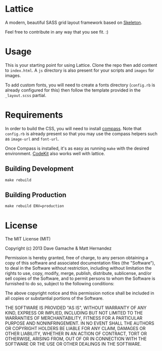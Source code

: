 Lattice
=======

A modern, beautiful SASS grid layout framework based on
[Skeleton](http://www.getskeleton.com).

Feel free to contribute in any way that you see fit. :)

# Usage

This is your starting point for using Lattice. Clone the repo then add content
to `index.html`. A `js` directory is also present for your scripts and `images`
for images.

To add custom fonts, you will need to create a fonts directory (`config.rb` is
already configured for this) then follow the template provided in the
`_layout.scss` partial.

# Requirements

In order to build the CSS, you will need to install
[compass](http://compass-style.org). Note that `config.rb` is already present so
that you may use the compass helpers such as `image-url` and `font-url`.

Once Compass is installed, it's as easy as running `make` with the desired
environment. [CodeKit](http://incident57.com/codekit/) also works well with
lattice.

## Building Development

    make rebuild

## Building Production

    make rebuild ENV=production

# License

The MIT License (MIT)

Copyright (c) 2013 Dave Gamache & Matt Hernandez

Permission is hereby granted, free of charge, to any person obtaining a copy of
this software and associated documentation files (the "Software"), to deal in
the Software without restriction, including without limitation the rights to
use, copy, modify, merge, publish, distribute, sublicense, and/or sell copies of
the Software, and to permit persons to whom the Software is furnished to do so,
subject to the following conditions:

The above copyright notice and this permission notice shall be included in all
copies or substantial portions of the Software.

THE SOFTWARE IS PROVIDED "AS IS", WITHOUT WARRANTY OF ANY KIND, EXPRESS OR
IMPLIED, INCLUDING BUT NOT LIMITED TO THE WARRANTIES OF MERCHANTABILITY, FITNESS
FOR A PARTICULAR PURPOSE AND NONINFRINGEMENT. IN NO EVENT SHALL THE AUTHORS OR
COPYRIGHT HOLDERS BE LIABLE FOR ANY CLAIM, DAMAGES OR OTHER LIABILITY, WHETHER
IN AN ACTION OF CONTRACT, TORT OR OTHERWISE, ARISING FROM, OUT OF OR IN
CONNECTION WITH THE SOFTWARE OR THE USE OR OTHER DEALINGS IN THE SOFTWARE.

